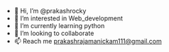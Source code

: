 - 👋 Hi, I’m @prakashrocky
- 👀 I’m interested in Web_development
- 🌱 I’m currently learning python
- 💞️ I’m looking to collaborate 
- 📫 Reach me prakashrajamanickam111@gmail.com 


<!---
prakashrocky/prakashrocky is a ✨ special ✨ repository because its `README.md` (this file) appears on your GitHub profile.
You can click the Preview link to take a look at your changes.
--->
